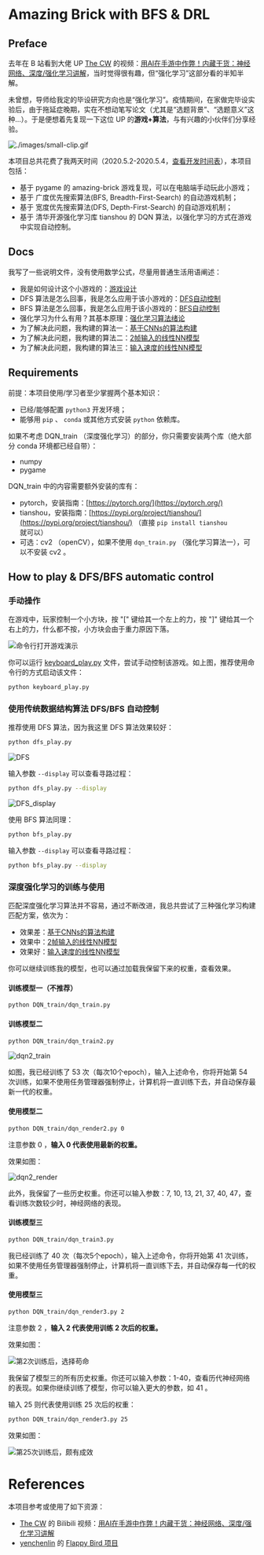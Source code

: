 # Amazing Brick with BFS & DRL
## Preface
去年在 B 站看到大佬 UP [The CW](https://space.bilibili.com/13081489) 的视频：[用AI在手游中作弊！内藏干货：神经网络、深度/强化学习讲解](https://www.bilibili.com/video/BV1Ft411E79Y)，当时觉得很有趣，但“强化学习”这部分看的半知半解。

未曾想，导师给我定的毕设研究方向也是“强化学习”。疫情期间，在家做完毕设实验后，由于拖延症晚期，实在不想动笔写论文（尤其是“选题背景”、“选题意义”这种...）。于是便想着先复现一下这位 UP 的**游戏+算法**，与有兴趣的小伙伴们分享经验。

![./images/small-clip.gif](./images/small-clip.gif)

本项目总共花费了我两天时间（2020.5.2-2020.5.4，[查看开发时间表](./时间表.md)），本项目包括：
- 基于 pygame 的 amazing-brick 游戏复现，可以在电脑端手动玩此小游戏；
- 基于 广度优先搜索算法(BFS, Breadth-First-Search) 的自动游戏机制；
- 基于 宽度优先搜索算法(DFS, Depth-First-Search) 的自动游戏机制；
- 基于 清华开源强化学习库 tianshou 的 DQN 算法，以强化学习的方式在游戏中实现自动控制。

## Docs
我写了一些说明文件，没有使用数学公式，尽量用普通生活用语阐述：
- 我是如何设计这个小游戏的：[游戏设计](./docs/a_游戏设计.md)
- DFS 算法是怎么回事，我是怎么应用于该小游戏的：[DFS自动控制](./docs/b0_DFS自动控制.md)
- BFS 算法是怎么回事，我是怎么应用于该小游戏的：[BFS自动控制](./docs/b1_BFS自动控制.md)
- 强化学习为什么有用？其基本原理：[强化学习算法绪论](./docs/c0_强化学习算法绪论.md)
- 为了解决此问题，我构建的算法一：[基于CNNs的算法构建](./docs/c1_基于CNNs的算法构建.md)
- 为了解决此问题，我构建的算法二：[2帧输入的线性NN模型](./docs/c2_2帧输入的线性NN模型.md)
- 为了解决此问题，我构建的算法三：[输入速度的线性NN模型](./docs/c3_输入速度的线性NN模型.md)

## Requirements
前提：本项目使用/学习者至少掌握两个基本知识：
- 已经/能够配置 `python3` 开发环境；
- 能够用 `pip` 、 `conda` 或其他方式安装 `python` 依赖库。

如果不考虑 DQN_train （深度强化学习）的部分，你只需要安装两个库（绝大部分 conda 环境都已经自带）：
- numpy
- pygame

DQN_train 中的内容需要额外安装的库有：
- pytorch，安装指南：[https://pytorch.org/](https://pytorch.org/)
- tianshou，安装指南：[https://pypi.org/project/tianshou/](https://pypi.org/project/tianshou/) （直接 `pip install tianshou` 就可以）
- 可选：cv2 （openCV），如果不使用 `dqn_train.py` （强化学习算法一），可以不安装 cv2 。

## How to play & DFS/BFS automatic control
### 手动操作
在游戏中，玩家控制一个小方块，按 "\[" 键给其一个左上的力，按 "\]" 键给其一个右上的力，什么都不按，小方块会由于重力原因下落。

![命令行打开游戏演示](./images/keyboard.gif)

你可以运行 [keyboard_play.py](./keyboard_play.py) 文件，尝试手动控制该游戏。如上图，推荐使用命令行的方式启动该文件：
```bash
python keyboard_play.py
```

### 使用传统数据结构算法 DFS/BFS 自动控制
推荐使用 DFS 算法，因为我这里 DFS 算法效果较好：
```bash
python dfs_play.py
```

![DFS](./images/dfs.gif)

输入参数 `--display` 可以查看寻路过程：
```bash
python dfs_play.py --display
```

![DFS_display](./images/dfs_d.gif)

使用 BFS 算法同理：
```bash
python bfs_play.py
```

输入参数 `--display` 可以查看寻路过程：
```bash
python bfs_play.py --display
```

### 深度强化学习的训练与使用
匹配深度强化学习算法并不容易，通过不断改进，我总共尝试了三种强化学习构建匹配方案，依次为：
- 效果差：[基于CNNs的算法构建](./docs/c1_基于CNNs的算法构建.md)
- 效果中：[2帧输入的线性NN模型](./docs/c2_2帧输入的线性NN模型.md)
- 效果好：[输入速度的线性NN模型](./docs/c3_输入速度的线性NN模型.md)

你可以继续训练我的模型，也可以通过加载我保留下来的权重，查看效果。

#### 训练模型一（不推荐）
```bash
python DQN_train/dqn_train.py
```

#### 训练模型二
```bash
python DQN_train/dqn_train2.py
```

![dqn2_train](./images/dqn2_trian.png)

如图，我已经训练了 53 次（每次10个epoch），输入上述命令，你将开始第 54 次训练，如果不使用任务管理器强制停止，计算机将一直训练下去，并自动保存最新一代的权重。

#### 使用模型二
```bash
python DQN_train/dqn_render2.py 0
```

注意参数 0 ，**输入 0 代表使用最新的权重。**

效果如图：

![dqn2_render](./images/dqn2_render.gif)

此外，我保留了一些历史权重。你还可以输入参数：7, 10, 13, 21, 37, 40, 47，查看训练次数较少时，神经网络的表现。

#### 训练模型三
```bash
python DQN_train/dqn_train3.py
```

我已经训练了 40 次（每次5个epoch），输入上述命令，你将开始第 41 次训练，如果不使用任务管理器强制停止，计算机将一直训练下去，并自动保存每一代的权重。

#### 使用模型三
```bash
python DQN_train/dqn_render3.py 2
```

注意参数 2 ，**输入 2 代表使用训练 2 次后的权重。**

效果如图：

![第2次训练后，选择苟命](./images/dqn3_2.gif)

我保留了模型三的所有历史权重。你还可以输入参数：1-40，查看历代神经网络的表现。如果你继续训练了模型，你可以输入更大的参数，如 41 。

输入 25 则代表使用训练 25 次后的权重：
```bash
python DQN_train/dqn_render3.py 25
```

效果如图：

![第25次训练后，颇有成效](./images/dqn3_25.gif)

# References
本项目参考或使用了如下资源：
- [The CW](https://space.bilibili.com/13081489) 的 Bilibili 视频：[用AI在手游中作弊！内藏干货：神经网络、深度/强化学习讲解](https://www.bilibili.com/video/BV1Ft411E79Y)
- [yenchenlin](https://github.com/yenchenlin) 的 [Flappy Bird 项目](https://github.com/yenchenlin/DeepLearningFlappyBird)
